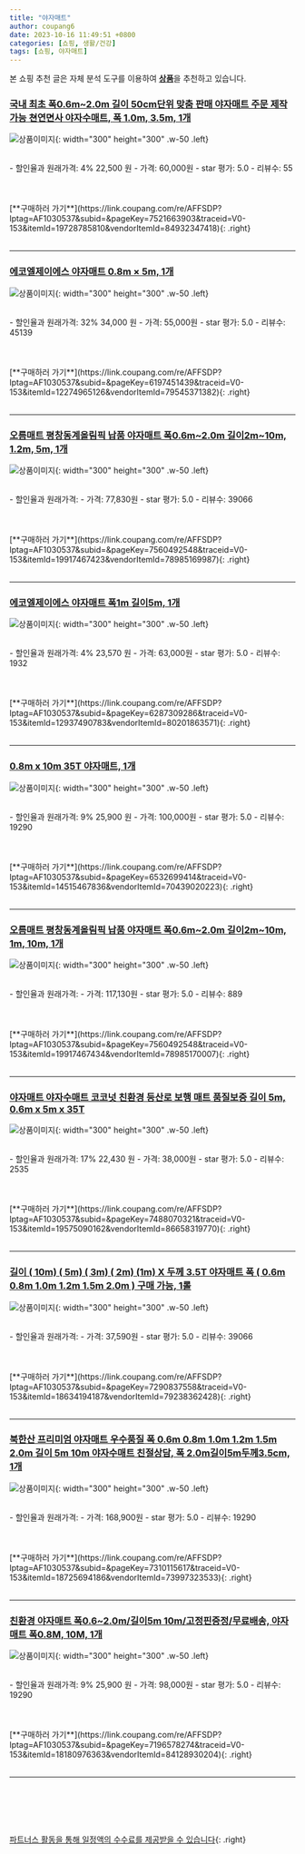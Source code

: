 ```yaml
---
title: "야자매트"
author: coupang6
date: 2023-10-16 11:49:51 +0800
categories: [쇼핑, 생활/건강]
tags: [쇼핑, 야자매트]
---
```


본 쇼핑 추천 글은 자체 분석 도구를 이용하여 [**상품**](https://link.coupang.com/a/bao1ui)을 추천하고 있습니다.

### [국내 최초 폭0.6m~2.0m 길이 50cm단위 맞춤 판매 야자매트 주문 제작 가능 쳔연면사 야자수매트, 폭 1.0m, 3.5m, 1개](https://link.coupang.com/re/AFFSDP?lptag=AF1030537&subid=&pageKey=7521663903&traceid=V0-153&itemId=19728785810&vendorItemId=84932347418)

![상품이미지](https://thumbnail6.coupangcdn.com/thumbnails/remote/230x230ex/image/vendor_inventory/c807/a47e47fd27aa6bfe2f2c2fcda4c424242b8bcc029819de341864687fc2e6.jpg){: width="300" height="300" .w-50 .left}


<br>
- 할인율과 원래가격: 4%  22,500   원
- 가격: 60,000원
- star 평가: 5.0
- 리뷰수: 55
<br>
<br>
<br>
<br>
[**구매하러 가기**](https://link.coupang.com/re/AFFSDP?lptag=AF1030537&subid=&pageKey=7521663903&traceid=V0-153&itemId=19728785810&vendorItemId=84932347418){: .right}
<br>
<br>

---

### [에코엘제이에스 야자매트 0.8m × 5m, 1개](https://link.coupang.com/re/AFFSDP?lptag=AF1030537&subid=&pageKey=6197451439&traceid=V0-153&itemId=12274965126&vendorItemId=79545371382)

![상품이미지](https://thumbnail9.coupangcdn.com/thumbnails/remote/230x230ex/image/rs_quotation_api/6ulgloqb/1d2384643f304aafb9aa35bcb8f0a5e6.jpg){: width="300" height="300" .w-50 .left}


<br>
- 할인율과 원래가격: 32%  34,000   원
- 가격: 55,000원
- star 평가: 5.0
- 리뷰수: 45139
<br>
<br>
<br>
<br>
[**구매하러 가기**](https://link.coupang.com/re/AFFSDP?lptag=AF1030537&subid=&pageKey=6197451439&traceid=V0-153&itemId=12274965126&vendorItemId=79545371382){: .right}
<br>
<br>

---

### [오름매트 평창동계올림픽 납품 야자매트 폭0.6m~2.0m 길이2m~10m, 1.2m, 5m, 1개](https://link.coupang.com/re/AFFSDP?lptag=AF1030537&subid=&pageKey=7560492548&traceid=V0-153&itemId=19917467423&vendorItemId=78985169987)

![상품이미지](https://thumbnail9.coupangcdn.com/thumbnails/remote/230x230ex/image/vendor_inventory/4980/97934a376834bde252f23489022e5004e25700f3213e32fa80917307dbdb.png){: width="300" height="300" .w-50 .left}


<br>
- 할인율과 원래가격: 
- 가격: 77,830원
- star 평가: 5.0
- 리뷰수: 39066
<br>
<br>
<br>
<br>
[**구매하러 가기**](https://link.coupang.com/re/AFFSDP?lptag=AF1030537&subid=&pageKey=7560492548&traceid=V0-153&itemId=19917467423&vendorItemId=78985169987){: .right}
<br>
<br>

---

### [에코엘제이에스 야자매트 폭1m 길이5m, 1개](https://link.coupang.com/re/AFFSDP?lptag=AF1030537&subid=&pageKey=6287309286&traceid=V0-153&itemId=12937490783&vendorItemId=80201863571)

![상품이미지](https://thumbnail9.coupangcdn.com/thumbnails/remote/230x230ex/image/vendor_inventory/927b/58a2dd3875f9fbdcd37cb09ce5e0b2f09f6281c2f61f532920120aedd997.jpg){: width="300" height="300" .w-50 .left}


<br>
- 할인율과 원래가격: 4%  23,570   원
- 가격: 63,000원
- star 평가: 5.0
- 리뷰수: 1932
<br>
<br>
<br>
<br>
[**구매하러 가기**](https://link.coupang.com/re/AFFSDP?lptag=AF1030537&subid=&pageKey=6287309286&traceid=V0-153&itemId=12937490783&vendorItemId=80201863571){: .right}
<br>
<br>

---

### [0.8m x 10m 35T 야자매트, 1개](https://link.coupang.com/re/AFFSDP?lptag=AF1030537&subid=&pageKey=6532699414&traceid=V0-153&itemId=14515467836&vendorItemId=70439020223)

![상품이미지](https://thumbnail6.coupangcdn.com/thumbnails/remote/230x230ex/image/vendor_inventory/a651/6406ddd46ae6ec7cdd3434c48ace071d37b51e0d4664c96d31dd8abb28c2.png){: width="300" height="300" .w-50 .left}


<br>
- 할인율과 원래가격: 9%  25,900   원
- 가격: 100,000원
- star 평가: 5.0
- 리뷰수: 19290
<br>
<br>
<br>
<br>
[**구매하러 가기**](https://link.coupang.com/re/AFFSDP?lptag=AF1030537&subid=&pageKey=6532699414&traceid=V0-153&itemId=14515467836&vendorItemId=70439020223){: .right}
<br>
<br>

---

### [오름매트 평창동계올림픽 납품 야자매트 폭0.6m~2.0m 길이2m~10m, 1m, 10m, 1개](https://link.coupang.com/re/AFFSDP?lptag=AF1030537&subid=&pageKey=7560492548&traceid=V0-153&itemId=19917467434&vendorItemId=78985170007)

![상품이미지](https://thumbnail9.coupangcdn.com/thumbnails/remote/230x230ex/image/vendor_inventory/4980/97934a376834bde252f23489022e5004e25700f3213e32fa80917307dbdb.png){: width="300" height="300" .w-50 .left}


<br>
- 할인율과 원래가격: 
- 가격: 117,130원
- star 평가: 5.0
- 리뷰수: 889
<br>
<br>
<br>
<br>
[**구매하러 가기**](https://link.coupang.com/re/AFFSDP?lptag=AF1030537&subid=&pageKey=7560492548&traceid=V0-153&itemId=19917467434&vendorItemId=78985170007){: .right}
<br>
<br>

---

### [야자매트 야자수매트 코코넛 친환경 등산로 보행 매트 품질보증 길이 5m, 0.6m x 5m x 35T](https://link.coupang.com/re/AFFSDP?lptag=AF1030537&subid=&pageKey=7488070321&traceid=V0-153&itemId=19575090162&vendorItemId=86658319770)

![상품이미지](https://thumbnail9.coupangcdn.com/thumbnails/remote/230x230ex/image/vendor_inventory/76ac/ed37e2e336bc66b8ee8d7491bbff3dc476a61daca99d179ac23c4e3f942c.jpg){: width="300" height="300" .w-50 .left}


<br>
- 할인율과 원래가격: 17%  22,430   원
- 가격: 38,000원
- star 평가: 5.0
- 리뷰수: 2535
<br>
<br>
<br>
<br>
[**구매하러 가기**](https://link.coupang.com/re/AFFSDP?lptag=AF1030537&subid=&pageKey=7488070321&traceid=V0-153&itemId=19575090162&vendorItemId=86658319770){: .right}
<br>
<br>

---

### [길이 ( 10m) ( 5m) ( 3m) ( 2m) (1m) X 두께 3.5T 야자매트 폭 ( 0.6m 0.8m 1.0m 1.2m 1.5m 2.0m ) 구매 가능, 1롤](https://link.coupang.com/re/AFFSDP?lptag=AF1030537&subid=&pageKey=7290837558&traceid=V0-153&itemId=18634194187&vendorItemId=79238362428)

![상품이미지](https://thumbnail8.coupangcdn.com/thumbnails/remote/230x230ex/image/vendor_inventory/e73a/530232415aa5e7ecc2e21e28be92d68d58f64b2bdb2f878550b8111d59fc.jpg){: width="300" height="300" .w-50 .left}


<br>
- 할인율과 원래가격: 
- 가격: 37,590원
- star 평가: 5.0
- 리뷰수: 39066
<br>
<br>
<br>
<br>
[**구매하러 가기**](https://link.coupang.com/re/AFFSDP?lptag=AF1030537&subid=&pageKey=7290837558&traceid=V0-153&itemId=18634194187&vendorItemId=79238362428){: .right}
<br>
<br>

---

### [북한산 프리미엄 야자매트 우수품질 폭 0.6m 0.8m 1.0m 1.2m 1.5m 2.0m 길이 5m 10m 야자수매트 친절상담, 폭 2.0m길이5m두께3.5cm, 1개](https://link.coupang.com/re/AFFSDP?lptag=AF1030537&subid=&pageKey=7310115617&traceid=V0-153&itemId=18725694186&vendorItemId=73997323533)

![상품이미지](https://thumbnail9.coupangcdn.com/thumbnails/remote/230x230ex/image/vendor_inventory/fe73/994d0e2f8b4b92ff023c56132129624c8b855b20ca13d99438891f962cc3.png){: width="300" height="300" .w-50 .left}


<br>
- 할인율과 원래가격: 
- 가격: 168,900원
- star 평가: 5.0
- 리뷰수: 19290
<br>
<br>
<br>
<br>
[**구매하러 가기**](https://link.coupang.com/re/AFFSDP?lptag=AF1030537&subid=&pageKey=7310115617&traceid=V0-153&itemId=18725694186&vendorItemId=73997323533){: .right}
<br>
<br>

---

### [친환경 야자매트 폭0.6~2.0m/길이5m 10m/고정핀증정/무료배송, 야자매트 폭0.8M, 10M, 1개](https://link.coupang.com/re/AFFSDP?lptag=AF1030537&subid=&pageKey=7196578274&traceid=V0-153&itemId=18180976363&vendorItemId=84128930204)

![상품이미지](https://thumbnail10.coupangcdn.com/thumbnails/remote/230x230ex/image/vendor_inventory/23eb/415b840aa52adcd872dfec3afb35ab3ede4ca16599b0c288af395cebc896.png){: width="300" height="300" .w-50 .left}


<br>
- 할인율과 원래가격: 9%  25,900   원
- 가격: 98,000원
- star 평가: 5.0
- 리뷰수: 19290
<br>
<br>
<br>
<br>
[**구매하러 가기**](https://link.coupang.com/re/AFFSDP?lptag=AF1030537&subid=&pageKey=7196578274&traceid=V0-153&itemId=18180976363&vendorItemId=84128930204){: .right}
<br>
<br>

---
<br><br><br><br><br> [파트너스 활동을 통해 일정액의 수수료를 제공받을 수 있습니다](https://link.coupang.com/a/bao1ui){: .right}